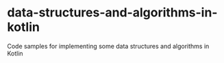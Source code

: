 # data-structures-and-algorithms-in-kotlin
Code samples for implementing some data structures and algorithms in Kotlin
